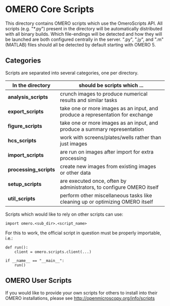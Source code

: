 OMERO Core Scripts
==================

This directory contains OMERO scripts which use the
OmeroScripts API. All scripts (e.g. "*.py") present in the
directory will be automatically distributed with all binary
builds. Which file-endings will be detected and how they
will be launched are both configured centrally in the server.
".py", ".jy", and ".m" (MATLAB) files should all be detected
by default starting with OMERO 5.

Categories
----------

Scripts are separated into several categories, one per directory.

| In the directory       | should be scripts which ...                                                   |
| ----------------       | ---------------------                                                         |
| **analysis_scripts**   | crunch images to produce numerical results and similar tasks                  |
| **export_scripts**     | take one or more images as an input, and produce a representation for exchange|
| **figure_scripts**     | take one or more images as an input, and produce a summary representation     |
| **hcs_scripts**        | work with screens/plates/wells rather than just images                        |
| **import_scripts**     | are run on images after import for extra processing                           |
| **processing_scripts** | create new images from existing images or other data                          |
| **setup_scripts**      | are executed once, often by administrators, to configure OMERO itself         |
| **util_scripts**       | perform other miscellaneous tasks like cleaning up or optimizing OMERO itself |


Scripts which would like to rely on other scripts can
use:

    import omero.<sub_dir>.<script_name>

For this to work, the official script in question must
be properly importable, i.e.:

    def run():
        client = omero.scripts.client(...)

    if __name__ == "__main__":
        run()


OMERO User Scripts
------------------

If you would like to provide your own scripts for others to install
into their OMERO installations, please see http://openmicroscopy.org/info/scripts
